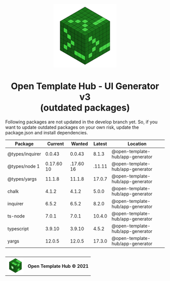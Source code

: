 <p align="center">
  <a href="https://opentemplatehub.com">
    <img src="https://raw.githubusercontent.com/open-template-hub/open-template-hub.github.io/master/assets/logo/generator/server-generator-logo.png" alt="Logo" width=200>
  </a>
</p>


<h1 align="center">
Open Template Hub - UI Generator v3
  <br/>
(outdated packages)
</h1>

Following packages are not updated in the develop branch yet. So, if you want to update outdated packages on your own risk, update the package.json and install dependencies.

| Package            | Current     | Wanted     | Latest   | Location |
| --- | --- | --- | --- | --- |
| @types/inquirer    |  0.0.43     | 0.0.43     |  8.1.3   | @open-template-hub/app-generator |
| @types/node      1 | 0.17.60  10 | .17.60  16 | .11.11   | @open-template-hub/app-generator |
| @types/yargs       |  11.1.8     | 11.1.8     | 17.0.7   | @open-template-hub/app-generator |
| chalk              |   4.1.2     |  4.1.2     |  5.0.0   | @open-template-hub/app-generator |
| inquirer           |   6.5.2     |  6.5.2     |  8.2.0   | @open-template-hub/app-generator |
| ts-node            |   7.0.1     |  7.0.1     | 10.4.0   | @open-template-hub/app-generator |
| typescript         |  3.9.10     | 3.9.10     |  4.5.2   | @open-template-hub/app-generator |
| yargs              |  12.0.5     | 12.0.5     | 17.3.0   | @open-template-hub/app-generator |

<table align="right"><tr><td><a href="https://opentemplatehub.com"><img src="https://raw.githubusercontent.com/open-template-hub/open-template-hub.github.io/master/assets/logo/brand-logo.png" width="50px" alt="oth"/></a></td><td><b>Open Template Hub © 2021</b></td></tr></table>

